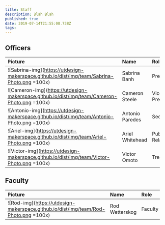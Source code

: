 ```yaml
---
title: Staff
description: Blah Blah
published: true
date: 2019-07-14T21:55:08.738Z
tags: 
---
```

## Officers
| Picture | Name | Role |
| :--------- | :--------- | :--------- |
| ![Sabrina-img](https://utdesign-makerspace.github.io/dist/img/team/Sabrina-Photo.png =100x)| Sabrina Banh | President | 
| ![Cameron-img](https://utdesign-makerspace.github.io/dist/img/team/Cameron-Photo.png =100x)| Cameron Steele | Vice President | 
| ![Antonio-img](https://utdesign-makerspace.github.io/dist/img/team/Antonio-Photo.png =100x)| Antonio Paredes | Secretary | 
| ![Ariel-img](https://utdesign-makerspace.github.io/dist/img/team/Ariel-Photo.png =100x)| Ariel Whitehead | Public Relations | 
| ![Victor-img](https://utdesign-makerspace.github.io/dist/img/team/Victor-Photo.png =100x)| Victor Omoto | Treasurer | 

## Faculty
| Picture | Name | Role |
| :--------- | :--------- | :--------- |
| ![Rod-img](https://utdesign-makerspace.github.io/dist/img/team/Rod-Photo.png =100x)| Rod Wetterskog | Faculty | 
